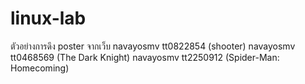 # linux-lab
ตัวอย่างการดึง poster จากเว็บ
navayosmv tt0822854     (shooter)
navayosmv tt0468569     (The Dark Knight)
navayosmv tt2250912     (Spider-Man: Homecoming)
